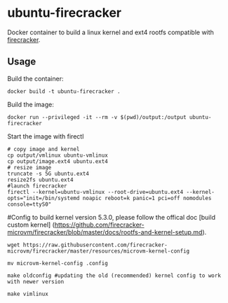 # ubuntu-firecracker
Docker container to build a linux kernel and ext4 rootfs compatible with [firecracker](https://github.com/firecracker-microvm/firecracker).

## Usage
Build the container:
```shell
docker build -t ubuntu-firecracker .
```

Build the image:
```shell
docker run --privileged -it --rm -v $(pwd)/output:/output ubuntu-firecracker
```

Start the image with firectl
```shell
# copy image and kernel
cp output/vmlinux ubuntu-vmlinux
cp output/image.ext4 ubuntu.ext4
# resize image
truncate -s 5G ubuntu.ext4
resize2fs ubuntu.ext4
#launch firecracker
firectl --kernel=ubuntu-vmlinux --root-drive=ubuntu.ext4 --kernel-opts="init=/bin/systemd noapic reboot=k panic=1 pci=off nomodules console=ttyS0"
```
#Config to build kernel version 5.3.0, please follow the offical doc
[build custom kernel]
(https://github.com/firecracker-microvm/firecracker/blob/master/docs/rootfs-and-kernel-setup.md).

```
wget https://raw.githubusercontent.com/firecracker-microvm/firecracker/master/resources/microvm-kernel-config

mv microvm-kernel-config .config

make oldconfig #updating the old (recommended) kernel config to work with newer version

make vimlinux 
```

